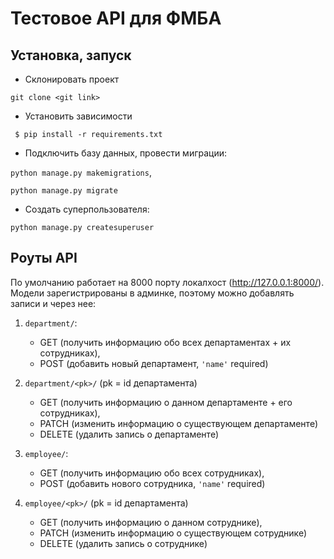 # Тестовое API для ФМБА

## Установка, запуск


- Склонировать проект 

```git clone <git link>```
- Установить зависимости 

``` $ pip install -r requirements.txt```
- Подключить базу данных, провести миграции: 

```python manage.py makemigrations```, 

```python manage.py migrate```

- Создать суперпользователя:  

```python manage.py createsuperuser```


## Роуты API

По умолчанию работает на 8000 порту локалхост (http://127.0.0.1:8000/). 
Модели зарегистрированы в админке, поэтому можно добавлять записи и через нее: 

1) ```department/```:
    - GET (получить информацию обо всех департаментах + их сотрудниках), 
    - POST (добавить новый департамент, ```'name'``` required)
2) ```department/<pk>/``` (pk = id департамента)
    - GET (получить информацию о данном департаменте + его сотрудниках),
    - PATCH (изменить информацию о существующем департаменте)
    - DELETE (удалить запись о департаменте)
    
3) ```employee/```:
    - GET (получить информацию обо всех сотрудниках), 
    - POST (добавить нового сотрудника, ```'name'``` required)
4) ```employee/<pk>/``` (pk = id департамента)
    - GET (получить информацию о данном сотруднике),
    - PATCH (изменить информацию о существующем сотруднике)
    - DELETE (удалить запись о сотруднике)
